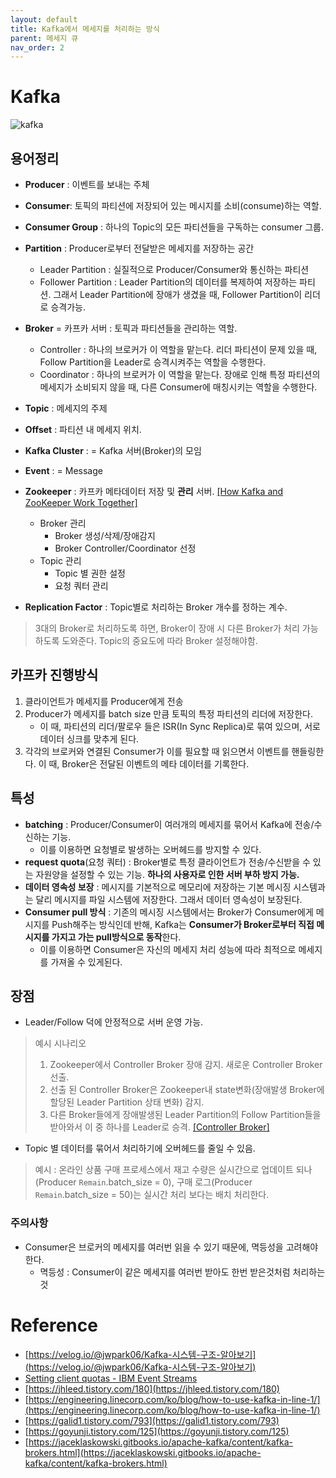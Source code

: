```yaml
---
layout: default
title: Kafka에서 메세지를 처리하는 방식
parent: 메세지 큐
nav_order: 2
---
```


# Kafka

![kafka](../../../assets/img/kafka/image.png)

## 용어정리
* **Producer** : 이벤트를 보내는 주체
* **Consumer**: 토픽의 파티션에 저장되어 있는 메시지를 소비(consume)하는 역할.
* **Consumer Group** : 하나의 Topic의 모든 파티션들을 구독하는 consumer 그룹.
* **Partition** : Producer로부터 전달받은 메세지를 저장하는 공간
  * Leader Partition : 실질적으로 Producer/Consumer와 통신하는 파티션
  * Follower Partition : Leader Partition의 데이터를 복제하여 저장하는 파티션. 그래서 Leader Partition에 장애가 생겼을 때, Follower Partition이 리더로 승격가능.
* **Broker** = 카프카 서버 : 토픽과 파티션들을 관리하는 역할.
  * Controller : 하나의 브로커가 이 역할을 맡는다. 리더 파티션이 문제 있을 때, Follow Partition을 Leader로 승격시켜주는 역할을 수행한다.
  * Coordinator : 하나의 브로커가 이 역할을 맡는다. 장애로 인해 특정 파티션의 메세지가 소비되지 않을 때, 다른 Consumer에 매칭시키는 역할을 수행한다.
* **Topic** : 메세지의 주제
* **Offset** : 파티션 내 메세지 위치.
* **Kafka Cluster** : = Kafka 서버(Broker)의 모임
* **Event** : = Message
* **Zookeeper** : 카프카 메타데이터 저장 및 **관리** 서버. [[How Kafka and ZooKeeper Work Together]](https://www.openlogic.com/blog/using-kafka-zookeeper)
  * Broker 관리
    * Broker 생성/삭제/장애감지
    * Broker Controller/Coordinator 선정
  * Topic 관리
    * Topic 별 권한 설정
    * 요청 쿼터 관리

* **Replication Factor** : Topic별로 처리하는 Broker 개수를 정하는 계수.
> 3대의 Broker로 처리하도록 하면, Broker이 장애 시 다른 Broker가 처리 가능하도록 도와준다. Topic의 중요도에 따라 Broker 설정해야함.

## 카프카 진행방식
1. 클라이언트가 메세지를 Producer에게 전송
2. Producer가 메세지를 batch size 만큼 토픽의 특정 파티션의 리더에 저장한다.
   * 이 때, 파티션의 리더/팔로우 들은 ISR(In Sync Replica)로  묶여 있으며, 서로 데이터 싱크를 맞추게 된다.
3. 각각의 브로커와 연결된 Consumer가 이를 필요할 때 읽으면서 이벤트를 핸들링한다. 이 때, Broker은 전달된 이벤트의 메타 데이터를 기록한다.

## 특성
* **batching** : Producer/Consumer이 여러개의 메세지를 묶어서 Kafka에 전송/수신하는 기능.
  * 이를 이용하면 요청별로 발생하는 오버헤드를 방지할 수 있다.
* **request quota**(요청 쿼터) : Broker별로 특정 클라이언트가 전송/수신받을 수 있는 자원양을 설정할 수 있는 기능. **하나의 사용자로 인한 서버 부하 방지 가능.**
* **데이터 영속성 보장** : 메시지를 기본적으로 메모리에 저장하는 기본 메시징 시스템과는 달리 메시지를 파일 시스템에 저장한다. 그래서 데이터 영속성이 보장된다.
* **Consumer pull 방식** : 기존의 메시징 시스템에서는 Broker가 Consumer에게 메시지를 Push해주는 방식인데 반해, Kafka는 **Consumer가 Broker로부터 직접 메시지를 가지고 가는 pull방식으로 동작**한다.
  * 이를 이용하면 Consumer은 자신의 메세지 처리 성능에 따라 최적으로 메세지를 가져올 수 있게된다.

## 장점
* Leader/Follow 덕에 안정적으로 서버 운영 가능.
> 예시 시나리오
> 1. Zookeeper에서 Controller Broker 장애 감지. 새로운 Controller Broker 선출.
> 2. 선출 된 Controller Broker은 Zookeeper내 state변화(장애발생 Broker에 할당된 Leader Partition 상태 변화) 감지.
> 3. 다른 Broker들에게 장애발생된 Leader Partition의 Follow Partition들을 받아와서 이 중 하나를 Leader로 승격. [[Controller Broker]](https://jaceklaskowski.gitbooks.io/apache-kafka/content/kafka-controller.html)

* Topic 별 데이터를 묶어서 처리하기에 오버헤드를 줄일 수 있음.
> 예시 : 온라인 상품 구매 프로세스에서 재고 수량은 실시간으로 업데이트 되나(Producer `Remain`.batch_size = 0), 구매 로그(Producer `Remain`.batch_size = 50)는 실시간 처리 보다는 배치 처리한다.

### 주의사항
* Consumer은 브로커의 메세지를 여러번 읽을 수 있기 때문에, 멱등성을 고려해야한다.
  * 멱등성 : Consumer이 같은 메세지를 여러번 받아도 한번 받은것처럼 처리하는 것

# Reference
* [https://velog.io/@jwpark06/Kafka-시스템-구조-알아보기](https://velog.io/@jwpark06/Kafka-시스템-구조-알아보기)
* [Setting client quotas - IBM Event Streams](https://ibm.github.io/event-streams/administering/quotas/)
* [https://jhleed.tistory.com/180](https://jhleed.tistory.com/180)
* [https://engineering.linecorp.com/ko/blog/how-to-use-kafka-in-line-1/](https://engineering.linecorp.com/ko/blog/how-to-use-kafka-in-line-1/)
* [https://galid1.tistory.com/793](https://galid1.tistory.com/793)
* [https://goyunji.tistory.com/125](https://goyunji.tistory.com/125)
* [https://jaceklaskowski.gitbooks.io/apache-kafka/content/kafka-brokers.html](https://jaceklaskowski.gitbooks.io/apache-kafka/content/kafka-brokers.html)
